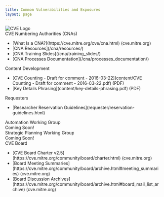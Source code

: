 ```yaml
---
title: Common Vulnerabilities and Exposures
layout: page
---
```


<img class="center-block img-responsive" src="{{ site.baseurl }}/img/cve-logo-600.png" alt="CVE Logo" />

<div class="row">

  <div class="col-md-6">
    <div class="panel panel-default">
      <div class="panel-heading">
        <div class="panel-title">CVE Numbering Authorities (CNAs)</div>
      </div>
      <div class="panel-body">
       <ul>
         <li markdown="span">[What Is a CNA?](https://cve.mitre.org/cve/cna.html) (cve.mitre.org)</li>
         <li markdown="span">[CNA Resources](/cna/resources/)</li>
         <li markdown="span">[CNA Training Slides](/cna/training_slides/)</li>
         <li markdown="span">[CNA Processes Documentation](/cna/processes_documentation/)</li>
      </ul>
      </div>
    </div>
  </div>

  <div class="col-md-6">
    <div class="panel panel-default">
      <div class="panel-heading">
        <div class="panel-title">Content Development</div>
      </div>
      <div class="panel-body">
        <ul>
          <li markdown="span">[CVE Counting - Draft for comment - 2016-03-22](content/CVE Counting - Draft for comment - 2016-03-22.pdf) (PDF)</li>
          <li markdown="span">[Key Details Phrasing](content/key-details-phrasing.pdf) (PDF)</li>
        </ul>
      </div>
    </div>
  </div>

</div>

  <div class="col-md-6">
    <div class="panel panel-default">
      <div class="panel-heading">
        <div class="panel-title">Requesters</div>
      </div>
      <div class="panel-body">
        <ul>
          <li markdown="span">[Researcher Reservation Guidelines](requester/reservation-guidelines.html)</li>
        </ul>
      </div>
    </div>
  </div>

<div class="row">

  <div class="col-md-6">
    <div class="panel panel-default">
      <div class="panel-heading">
        <div class="panel-title">Automation Working Group</div>
      </div>
      <div class="panel-body">
        <div class="alert alert-info">Coming Soon!</div>
      </div>
    </div>
  </div>

  <div class="col-md-6">
    <div class="panel panel-default">
      <div class="panel-heading">
        <div class="panel-title">Strategic Planning Working Group</div>
      </div>
      <div class="panel-body">
        <div class="alert alert-info">Coming Soon!</div>
      </div>
    </div>
  </div>

  <div class="col-md-6">
    <div class="panel panel-default">
      <div class="panel-heading">
        <div class="panel-title">CVE Board</div>
      </div>
      <div class="panel-body">
        <ul>
           <li markdown="span">[CVE Board Charter v2.5](https://cve.mitre.org/community/board/charter.html) (cve.mitre.org)</li> 
           <li markdown="span">[Board Meeting Summaries](https://cve.mitre.org/community/board/archive.html#meeting_summaries)  (cve.mitre.org)</li> 
           <li markdown="span">[Board Discussion Archives](https://cve.mitre.org/community/board/archive.html#board_mail_list_archive)  (cve.mitre.org)</li> 
       </ul>
      </div>
    </div>
  </div>

</div>
